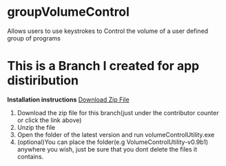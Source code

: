 # groupVolumeControl
Allows users to use keystrokes to Control the volume of a user defined group of programs

# This is a Branch I created for app distiribution
**Installation instructions**
[Download Zip File](https://github.com/coder-guy22296/groupVolumeControl/archive/ReleaseExecutables(no-merge-allowed).zip)
<ol>
  <li>Download the zip file for this branch(just under the contributor counter or click the link above)</li>
  <li>Unzip the file</li>
  <li>Open the folder of the latest version and run volumeControlUtility.exe</li>
  <li>(optional)You can place the folder(e.g VolumeControlUtility-v0.9b1) anywhere you wish, 
    just be sure that you dont delete the files it contains.</li>
</ol>

